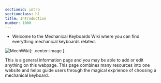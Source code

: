 ```yaml
---
sectionid: intro
sectionclass: h1
title: Introduction
number: 1000
---
```



- Welcome to the Mechanical Keyboards Wiki where you can find everything mechanical keyboards related.

![MechWiki](https://b.thumbs.redditmedia.com/9UKotfAgsgaOQEdo3GR-rKov6-Ulp2f3h-5KDBrLNLs.png){: .center-image }

This is a general information page and you may be able to add or edit anything on this webpage. This page combines many resources into one website and helps guide users through the magical exprience of choosing a mechanical keyboard.